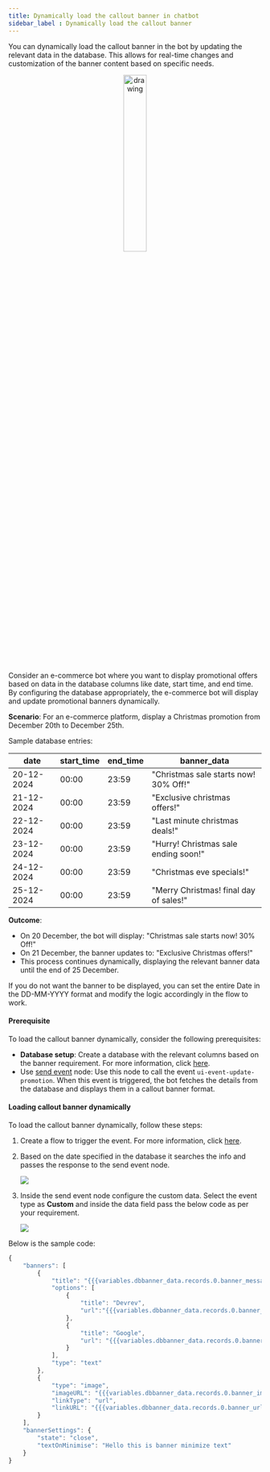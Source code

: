 ```yaml
---
title: Dynamically load the callout banner in chatbot
sidebar_label : Dynamically load the callout banner 
---
```


You can dynamically load the callout banner in the bot by updating the relevant data in the database. This allows for real-time changes and customization of the banner content based on specific needs. 

   <center><img src="https://i.imgur.com/BJgdGNZ.png" alt="drawing" width="30%"/></center>

Consider an e-commerce bot where you want to display promotional offers based on data in the database columns like date, start time, and end time. By configuring the database appropriately, the e-commerce bot will display and update promotional banners dynamically.

**Scenario**: For an e-commerce platform, display a Christmas promotion from December 20th to December 25th.

Sample database entries:

date | start_time | end_time |banner_data
-----|------------|----------|----------
20-12-2024  | 00:00 | 23:59	| "Christmas sale starts now! 30% Off!"
21-12-2024 | 00:00	| 23:59 |	"Exclusive christmas offers!"
22-12-2024 | 00:00 | 23:59	| "Last minute christmas deals!"
23-12-2024 | 00:00 | 23:59 | "Hurry! Christmas sale ending soon!"
24-12-2024 | 00:00 | 23:59| "Christmas eve specials!"
25-12-2024	| 00:00 | 23:59 | "Merry Christmas! final day of sales!"

**Outcome**:

* On 20 December, the bot will display: "Christmas sale starts now! 30% Off!"
* On 21 December, the banner updates to: "Exclusive Christmas offers!"
* This process continues dynamically, displaying the relevant banner data until the end of 25 December.

If you do not want the banner to be displayed, you can set the entire Date in the DD-MM-YYYY format and modify the logic accordingly in the flow to work.

#### Prerequisite

To load the callout banner dynamically, consider the following prerequisites:

* **Database setup**: Create a database with the relevant columns based on the banner requirement. For more information, click [here](https://docs.yellow.ai/docs/platform_concepts/studio/database#create-database-table).
* Use [send event](https://docs.yellow.ai/docs/platform_concepts/studio/build/nodes/action-nodes-overview/send-event-node) node:  Use this node to call the event `ui-event-update-promotion`. When this event is triggered, the bot fetches the details from the database and displays them in a callout banner format.


#### Loading callout banner dynamically

To load the callout banner dynamically, follow these steps:

1. Create a flow to trigger the event. For more information, click [here](https://docs.yellow.ai/docs/platform_concepts/studio/build/Flows/configureflow#trigger-flow-using-event).
2. Based on the date specified in the database it searches the info and passes the response to the send event node.
 
   ![](https://i.imgur.com/EhPbfwm.png)
   
3. Inside the send event node configure the custom data. 
Select the event type as **Custom** and inside the data field pass the below code as per your requirement.

   ![](https://i.imgur.com/2mmbcV6.png)
     
Below is the sample code:

```javascript
{
    "banners": [
        {
            "title": "{{{variables.dbbanner_data.records.0.banner_message}}}",
            "options": [
                {
                    "title": "Devrev",
                    "url":"{{{variables.dbbanner_data.records.0.banner_but1}}}"
                },
                {
                    "title": "Google",
                    "url": "{{{variables.dbbanner_data.records.0.banner_but2}}} "
                }
            ],
            "type": "text"
        },
        {
            "type": "image",
            "imageURL": "{{{variables.dbbanner_data.records.0.banner_image}}} ",
            "linkType": "url",
            "linkURL": "{{{variables.dbbanner_data.records.0.banner_urlimage}}} "
        }
    ],
    "bannerSettings": {
        "state": "close",
        "textOnMinimise": "Hello this is banner minimize text"
    }
}
```
   





